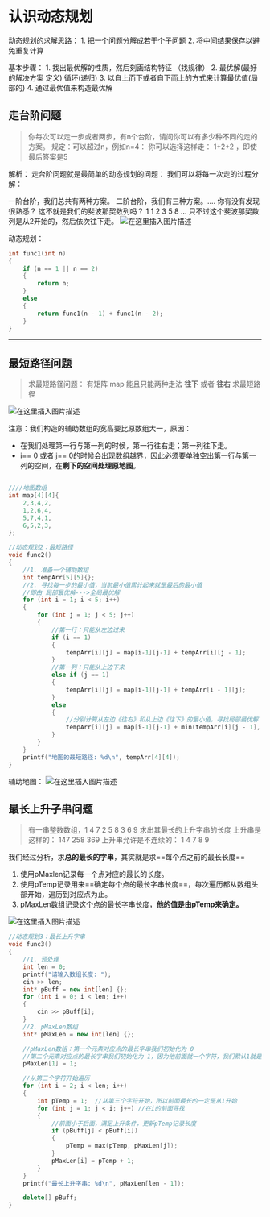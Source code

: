 ﻿
# 认识动态规划
动态规划的求解思路：
	1. 把一个问题分解成若干个子问题
	2. 将中间结果保存以避免重复计算

基本步骤：
		1. 找出最优解的性质，然后刻画结构特征  （找规律）
		2. 最优解(最好的解决方案 定义)   循环(递归)
		3. 以自上而下或者自下而上的方式来计算最优值(局部的)
		4. 通过最优值来构造最优解

## 走台阶问题
> 你每次可以走一步或者两步，有n个台阶，请问你可以有多少种不同的走的方案。
> 规定：可以超过n，例如n=4： 你可以选择这样走： 1+2+2 ，即使最后答案是5

解析：
走台阶问题就是最简单的动态规划的问题：
我们可以将每一次走的过程分解：

一阶台阶，我们总共有两种方案。
二阶台阶，我们有三种方案。....
你有没有发现很熟悉？ 这不就是我们的斐波那契数列吗？  1 1 2 3 5 8  ...
只不过这个斐波那契数列是从2开始的，然后依次往下走。
![在这里插入图片描述](https://img-blog.csdnimg.cn/a6c6a417b07c44ab936a46b98a05e8b4.png)

动态规划：
```cpp
int func1(int n)
{
	if (n == 1 || n == 2)
	{
		return n;
	}
	else
	{
		return func1(n - 1) + func1(n - 2);
	}
}

```

----

## 最短路径问题
>求最短路径问题：	有矩阵	map	能且只能两种走法    **往下**   或者 **往右**   求最短路径

![在这里插入图片描述](https://img-blog.csdnimg.cn/deceba984a0d45fe8269636f2b9fbd7d.png)

注意：我们构造的辅助数组的宽高要比原数组大一，原因：

* 在我们处理第一行与第一列的时候，第一行往右走；第一列往下走。
* i== 0 或者 j== 0的时候会出现数组越界，因此必须要单独空出第一行与第一列的空间，在**剩下的空间处理原地图**。
```cpp

////地图数组
int map[4][4]{
	2,3,4,2,
	1,2,6,4,
	5,7,4,1,
	6,5,2,3,
};

//动态规划2：最短路径
void func2()
{
	//1. 准备一个辅助数组
	int tempArr[5][5]{};
	//2. 寻找每一步的最小值，当前最小值累计起来就是最后的最小值
	//即由 局部最优解--->全局最优解
	for (int i = 1; i < 5; i++)
	{
		for (int j = 1; j < 5; j++)
		{
			//第一行：只能从左边过来
			if (i == 1)
			{
				tempArr[i][j] = map[i-1][j-1] + tempArr[i][j - 1];
			}
			//第一列：只能从上边下来
			else if (j == 1)
			{
				tempArr[i][j] = map[i-1][j-1] + tempArr[i - 1][j];
			}
			else
			{
				//分别计算从左边《往右》和从上边《往下》的最小值，寻找局部最优解
				tempArr[i][j] = map[i-1][j-1] + min(tempArr[i][j - 1], tempArr[i - 1][j]);
			}
		}
	}
	printf("地图的最短路径: %d\n", tempArr[4][4]);
}

```
辅助地图：
![在这里插入图片描述](https://img-blog.csdnimg.cn/5e21afd231fa450b820ea7e6ffdd0151.png)



## 最长上升子串问题
> 	有一串整数数组，1	4	7	2	5	8	3	6	9
> 求出其最长的上升字串的长度
> 	上升串是这样的：
	147 258 369
	上升串允许是不连续的： 1 4 7 8 9

我们经过分析，求**总的最长的字串**，其实就是求==每个点之前的最长长度==

1. 使用pMaxlen记录每一个点对应的最长的长度。
2. 使用pTemp记录用来==确定每个点的最长字串长度==，每次遍历都从数组头部开始，遍历到对应点为止。
3. pMaxLen数组记录这个点的最长字串长度，**他的值是由pTemp来确定。**

![在这里插入图片描述](https://img-blog.csdnimg.cn/a8de94d4140c4c4fae9129e4795e812c.png)



```cpp
//动态规划3：最长上升字串
void func3()
{
	//1. 预处理
	int len = 0;
	printf("请输入数组长度: ");
	cin >> len;
	int* pBuff = new int[len] {};
	for (int i = 0; i < len; i++)
	{
		cin >> pBuff[i];
	}
	//2. pMaxLen数组
	int* pMaxLen = new int[len] {};

	//pMaxLen数组：第一个元素对应点的最长字串我们初始化为 0
	//第二个元素对应点的最长字串我们初始化为 1，因为他前面就一个字符，我们默认1就是最长的
	pMaxLen[1] = 1;

	//从第三个字符开始遍历
	for (int i = 2; i < len; i++)
	{
		int pTemp = 1;	//从第三个字符开始，所以前面最长的一定是从1开始
		for (int j = 1; j < i; j++)	//在i的前面寻找
		{
			//前面小于后面，满足上升条件，更新pTemp记录长度
			if (pBuff[j] < pBuff[i])
			{
				pTemp = max(pTemp, pMaxLen[j]);
			}
			pMaxLen[i] = pTemp + 1;
		}
	}
	printf("最长上升字串: %d\n", pMaxLen[len - 1]);

	delete[] pBuff;
}
```



